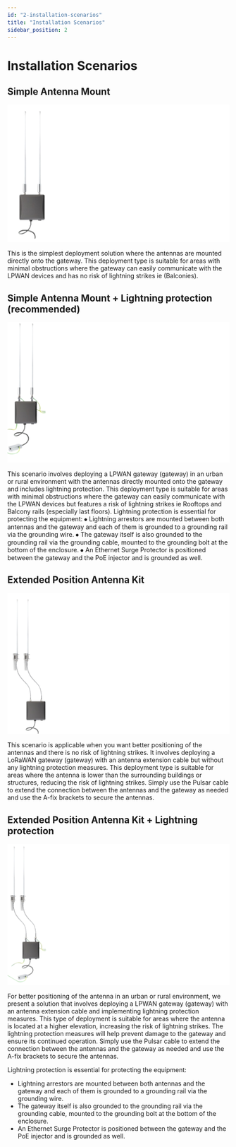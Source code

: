 ```yaml
---
id: "2-installation-scenarios"
title: "Installation Scenarios"
sidebar_position: 2
---
```


# Installation Scenarios

## Simple Antenna Mount

![Simple](simplemount_nobg.png)

This is the simplest deployment solution where the antennas are mounted directly onto the gateway. This deployment type is suitable for areas with minimal obstructions where the gateway can easily communicate with the LPWAN devices and has no risk of lightning strikes ie (Balconies).

## Simple Antenna Mount + Lightning protection (recommended)

![SimpleLightning](lightning_nobg.png)

This scenario involves deploying a LPWAN gateway (gateway) in an urban or rural environment with the antennas directly mounted onto the gateway and includes lightning protection. This deployment type is suitable for areas with minimal obstructions where the gateway can easily communicate with the LPWAN devices but features a risk of lightning strikes ie Rooftops and Balcony rails (especially last floors).
Lightning protection is essential for protecting the equipment:
⦁ Lightning arrestors are mounted between both antennas and the gateway and each of them is grounded to a grounding rail via the grounding wire.
⦁ The gateway itself is also grounded to the grounding rail via the grounding cable, mounted to the grounding bolt at the bottom of the enclosure.
⦁ An Ethernet Surge Protector is positioned between the gateway and the PoE injector and is grounded as well.

## Extended Position Antenna Kit

![Extended](extended_nobg.png)

This scenario is applicable when you want better positioning of the antennas and there is no risk of lightning strikes. It involves deploying a LoRaWAN gateway (gateway) with an antenna extension cable but without any lightning protection measures. This deployment type is suitable for areas where the antenna is lower than the surrounding buildings or structures, reducing the risk of lightning strikes.
Simply use the Pulsar cable to extend the connection between the antennas and the gateway as needed and use the A-fix brackets to secure the antennas.

## Extended Position Antenna Kit + Lightning protection

![ExtendedLightning](extended_+_lighting_nobg.png)

For better positioning of the antenna in an urban or rural environment, we present a solution that involves deploying a LPWAN gateway (gateway) with an antenna extension cable and implementing lightning protection measures. This type of deployment is suitable for areas where the antenna is located at a higher elevation, increasing the risk of lightning strikes. The lightning protection measures will help prevent damage to the gateway and ensure its continued operation.
Simply use the Pulsar cable to extend the connection between the antennas and the gateway as needed and use the A-fix brackets to secure the antennas.

Lightning protection is essential for protecting the equipment:

- Lightning arrestors are mounted between both antennas and the gateway and each of them is grounded to a grounding rail via the grounding wire.
- The gateway itself is also grounded to the grounding rail via the grounding cable, mounted to the grounding bolt at the bottom of the enclosure.
- An Ethernet Surge Protector is positioned between the gateway and the PoE injector and is grounded as well.
